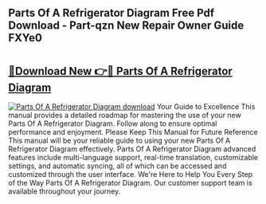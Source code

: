## Parts Of A Refrigerator Diagram Free Pdf Download - Part-qzn New Repair Owner Guide FXYe0

# <h2><a href="http://dfk1zuj.blite.top/?on=Parts+Of+A+Refrigerator+Diagram">🔗Download New 👉🔴 Parts Of A Refrigerator Diagram</a></h2>

[![Parts Of A Refrigerator Diagram download](https://i.imgur.com/lujVjoI.png)](http://dfk1zuj.blite.top/?on=Parts+Of+A+Refrigerator+Diagram)
Your Guide to Excellence This manual provides a detailed roadmap for mastering the use of your new Parts Of A Refrigerator Diagram. Follow along to ensure optimal performance and enjoyment. Please Keep This Manual for Future Reference This manual will be your reliable guide to using your new Parts Of A Refrigerator Diagram effectively. Parts Of A Refrigerator Diagram advanced features include multi-language support, real-time translation, customizable settings, and automatic syncing, all of which can be accessed and customized through the user interface. We're Here to Help You Every Step of the Way Parts Of A Refrigerator Diagram. Our customer support team is available throughout your journey.

